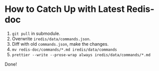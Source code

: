 # How to Catch Up with Latest Redis-doc

1. `git pull` in submodule.
2. Overwrite `iredis/data/commands.json`.
3. Diff with old `commands.json`, make the changes.
4. `mv redis-doc/commands/*.md iredis/data/commands`
5. `prettier --write --prose-wrap always iredis/data/commands/*.md`

Done!
